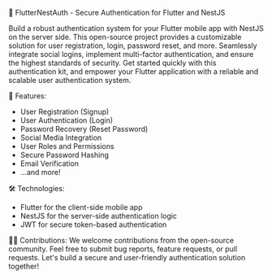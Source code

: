 🚀 FlutterNestAuth - Secure Authentication for Flutter and NestJS

Build a robust authentication system for your Flutter mobile app with NestJS on the server side. This open-source project provides a customizable solution for user registration, login, password reset, and more. Seamlessly integrate social logins, implement multi-factor authentication, and ensure the highest standards of security. Get started quickly with this authentication kit, and empower your Flutter application with a reliable and scalable user authentication system.

🔐 Features:
- User Registration (Signup)
- User Authentication (Login)
- Password Recovery (Reset Password)
- Social Media Integration
- User Roles and Permissions
- Secure Password Hashing
- Email Verification
- ...and more!

🛠️ Technologies:
- Flutter for the client-side mobile app
- NestJS for the server-side authentication logic
- JWT for secure token-based authentication


👩‍💻 Contributions:
We welcome contributions from the open-source community. Feel free to submit bug reports, feature requests, or pull requests. Let's build a secure and user-friendly authentication solution together!

